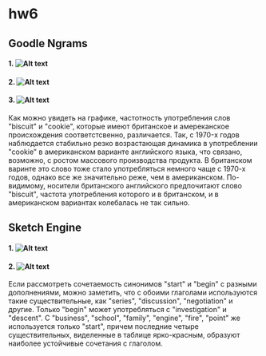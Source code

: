 # hw6
## Goodle Ngrams
#### 1. ![Alt text](https://pp.userapi.com/c846520/v846520195/1e275/Air5Ftn9_0M.jpg)

#### 2. ![Alt text](https://pp.userapi.com/c846520/v846520195/1e27e/VXr7S5WTtu0.jpg)

#### 3. ![Alt text](https://pp.userapi.com/c846520/v846520195/1e287/1rfrkgUO1Pg.jpg)
Как можно увидеть на графике, частотность употребления слов "biscuit" и "cookie", которые имеют британское и амереканское происхождения соответстсвенно, различается. Так, c 1970-х годов наблюдается стабильно резко возрастающая динамика в употреблении "cookie" в американском варианте английского языка, что связано, возможно, с ростом массового производства продукта. В британском варинте это слово тоже стало употребляться немного чаще с 1970-х годов, однако все же значительно реже, чем в американском. По-видимому, носители британского английского предпочитают слово "biscuit", частота употребления которого и в британском, и в американском вариантах колебалась не так сильно. 

## Sketch Engine
#### 1. ![Alt text](https://pp.userapi.com/c846520/v846520195/1e327/SFvDnt9x6Ig.jpg)

#### 2. ![Alt text](https://pp.userapi.com/c846520/v846520162/1e65f/nPZk5WG3fyo.jpg)
Если рассмотреть сочетаемость синонимов "start" и "begin" с разными дополнениями, можно заметить, что c обоими глаголами используются такие существительные, как "series", "discussion", "negotiation" и другие. Только "begin" может употребляться с "investigation" и "descent". С "business", "school", "family", "engine", "fire", "point" же используется только "start", причем последние четыре существительных, виделенные в таблице ярко-красным, образуют наиболее устойчивые сочетания с глаголом.
